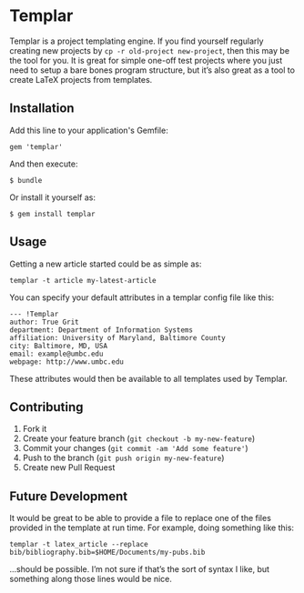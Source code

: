 # Templar

Templar is a project templating engine.  If you find yourself regularly
creating new projects by `cp -r old-project new-project`, then this may be
the tool for you.  It is great for simple one-off test projects where you just
need to setup a bare bones program structure, but it’s also great as a tool to
create LaTeX projects from templates.

## Installation

Add this line to your application's Gemfile:

    gem 'templar'

And then execute:

    $ bundle

Or install it yourself as:

    $ gem install templar

## Usage

Getting a new article started could be as simple as:

    templar -t article my-latest-article

You can specify your default attributes in a templar config file like this:

    --- !Templar
    author: True Grit
    department: Department of Information Systems
    affiliation: University of Maryland, Baltimore County
    city: Baltimore, MD, USA
    email: example@umbc.edu
    webpage: http://www.umbc.edu

These attributes would then be available to all templates used by Templar.

## Contributing

1. Fork it
2. Create your feature branch (`git checkout -b my-new-feature`)
3. Commit your changes (`git commit -am 'Add some feature'`)
4. Push to the branch (`git push origin my-new-feature`)
5. Create new Pull Request

## Future Development

It would be great to be able to provide a file to replace one of the files
provided in the template at run time.  For example, doing something like this:

    templar -t latex_article --replace bib/bibliography.bib=$HOME/Documents/my-pubs.bib

...should be possible.  I’m not sure if that’s the sort of syntax I like, but
something along those lines would be nice.
